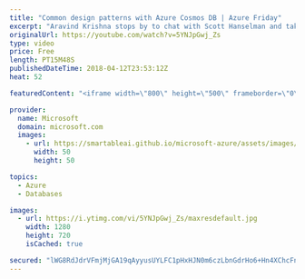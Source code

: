 ```yaml
---
title: "Common design patterns with Azure Cosmos DB | Azure Friday"
excerpt: "Aravind Krishna stops by to chat with Scott Hanselman and take a look at common design patterns for building highly scalable solutions with Azure Cosmos DB. We will talk a little bit about modeling data and how to choose an appropriate partition key. We then look at a few patterns like event sourcing,"
originalUrl: https://youtube.com/watch?v=5YNJpGwj_Zs
type: video
price: Free
length: PT15M48S
publishedDateTime: 2018-04-12T23:53:12Z
heat: 52

featuredContent: "<iframe width=\"800\" height=\"500\" frameborder=\"0\" src=\"https://www.youtube.com/embed/5YNJpGwj_Zs\" allow=\"accelerometer; autoplay; encrypted-media; gyroscope; picture-in-picture\" allowfullscreen></iframe>"

provider:
  name: Microsoft
  domain: microsoft.com
  images:
    - url: https://smartableai.github.io/microsoft-azure/assets/images/organizations/microsoft.com-50x50.jpg
      width: 50
      height: 50

topics:
  - Azure
  - Databases

images:
  - url: https://i.ytimg.com/vi/5YNJpGwj_Zs/maxresdefault.jpg
    width: 1280
    height: 720
    isCached: true

secured: "lWG8RdJdrVFmjMjGA19qAyyusUYLFC1pHxHJN0m6czLbnGdrHo6+Hn4XChcFnHyTUlB5QpnjqKpjg+mQk7WUX140LORIXT06R9OqUyx7+8+jEnKyNaegbiQ8O3i58Y5mSicHdfl1hAjztlOljCxxU9KuUuB5TxKCXSlMejSPo7PHfKyrESl/I0wtfLb3K08SUdSfCMJSMD9txqbR7NIzAnwr1rNLhJ+8Q2BGMEx9gfSoDkoSqWhBDP/WlFY8i6/+H8uEBiiQ01gOOHMc+FzAHN9iwKbasOrjVEKnZfrBItfNCW11Ad9Hm2HgLq09t3B8nI/p6XDOK+9vxLgitjCKXy1KZcRm9NLfFYDqgYp8V6v9jPKwhIkzzwBzVt+Pd74108RDHiIxiLkVF3SoIJH7UH7WN5JdikIZ5Ym7ZqZzj7s=;zI2UoJ6kDzaE0tYUIsJHkw=="
---
```


